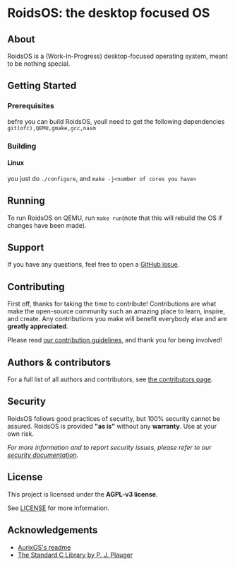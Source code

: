 # RoidsOS: the desktop focused OS
## About

RoidsOS is a (Work-In-Progress) desktop-focused operating system, meant to be nothing special.

<!-- 
<details>
<summary>Screenshots</summary>
<br>

|                               Title                               |
| :---------------------------------------------------------------: |
| <img src="docs/images/screenshot.png" title="Title" width="100%"> |
</details>
-->

## Getting Started
### Prerequisites

befre you can build RoidsOS, youll need to get the following dependencies `git(ofc),QEMU,gmake,gcc,nasm`

### Building
#### Linux
you just do `./configure`, and `make -j<number of cores you have>`

## Running

To run RoidsOS on QEMU, run `make run`(note that this will rebuild the OS if changes have been made).

## Support

If you have any questions, feel free to open a [GitHub issue](https://github.com/roidsos/RoidsOS/issues/new).

## Contributing

First off, thanks for taking the time to contribute! Contributions are what make the open-source community such an amazing place to learn, inspire, and create. Any contributions you make will benefit everybody else and are **greatly appreciated**.

Please read [our contribution guidelines](docs/CONTRIBUTING.md), and thank you for being involved!

## Authors & contributors

For a full list of all authors and contributors, see [the contributors page](https://github.com/roidsos/RoidsOS/contributors).

## Security

RoidsOS follows good practices of security, but 100% security cannot be assured.
RoidsOS is provided **"as is"** without any **warranty**. Use at your own risk.

_For more information and to report security issues, please refer to our [security documentation](docs/SECURITY.md)._

## License

This project is licensed under the **AGPL-v3 license**.

See [LICENSE](LICENSE) for more information.

## Acknowledgements
- [AurixOS's readme](https://github.com/aurixos/os/blob/main/README.md)
- [The Standard C Library by P. J. Plauger](https://www.amazon.com/Standard-C-Library-P-J-Plauger/dp/0131315099)
